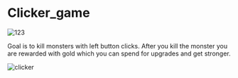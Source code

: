 # Clicker_game
![123](https://user-images.githubusercontent.com/111090547/211572652-e196ebe3-31d6-4eb7-939f-64dc87b3aff4.png)


Goal is to kill monsters with left button clicks.
After you kill the monster you are rewarded with gold which you can spend for upgrades and get stronger.

![clicker](https://user-images.githubusercontent.com/111090547/211575411-4ebfe0ab-e15c-4df3-972d-5a5430ebe23b.gif)
